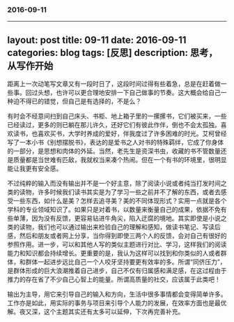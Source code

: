 ### 2016-09-11

---
layout: post
title: 09-11
date: 2016-09-11
categories: blog
tags: [反思]
description: 思考，从写作开始
---

距离上一次动笔写文章又有一段时日了，这段时间过得有些着急，总是在赶着做一些事。回过头想，也许可以更合理地安排一下自己做事的节奏。这大概会给自己一种迫不得已的错觉，但自己是有选择的，不是么？

有时会不经意间扫到自己床头、书柜、地上箱子里的一摞摞书，它们被买来，一些已经读过，更多的则已躺在那儿许久，还好它们有彼此作伴，倒也不会太孤独。喜欢读书，也喜欢买书，大学时养成的爱好，伴我度过了许多困难的时光。艾柯曾经写了一本小书《别想摆脱书》，表达的是爱书之人对书的特殊羁绊，它成了你身体的一部分，是思想和肉体的外延。当然，老先生是资深书虫，收藏的书不管数量还是质量都是当世难有匹敌，我就权当来凑个热闹。但在一个有书的环境里，很明显能让我更有安全感。

不过纯粹的输入而没有输出并不是一个好主意，除了阅读小说或者纯当打发时间之类的读物，许多时候我们读书其实是为了学习一些之前并不了解的东西，或者去感受一些东西，如什么是美？怎样去追寻美？美的不同体现形式？实用一点就是各个学科的专业领域知识了。如果只是对着书，以数量来衡量自己的成果，依据不免有些单薄，因为没有反馈，更容易钻进牛角尖，陷入迂腐的境地。其实即使是小说之类的读物，我们也可以通过输出来检验自己的理解和感知，做读书笔记、写读后感，然后和朋友或者网上分享，当你得到即使三两个人的反馈，会对自己有很好的参照作用。进一步，可以和其他人写的类似主题进行对比、学习，这样我们的阅读能力和知识都会持续增长。更重要的是，我认为这样可以找到和你类似的人或者群体，和群体一起进步远比自己一个人咬牙坚持要更有效率的多。所谓“同侪压力”，是群体形成的巨大浪潮推着自己进步，自己不仅有归属感和满足感，在这过程由于推力的存在省了不少自己心智上的能量。所谓高质量的社交，应该属于此类吧！

输出为主导，用它来引导自己的输入和方向，生活中很多事情都会变得简单许多。工作亦是如此，用实际的事务与项目来引导个人能力的发展，在效率方面也是最优解。夜又深，这个主题其实还有太多可以延伸，下次再完善补充。
